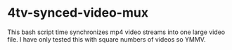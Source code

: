 # 4tv-synced-video-mux
This bash script time synchronizes mp4 video streams into one large video file. I have only tested this with square numbers of videos so YMMV.
